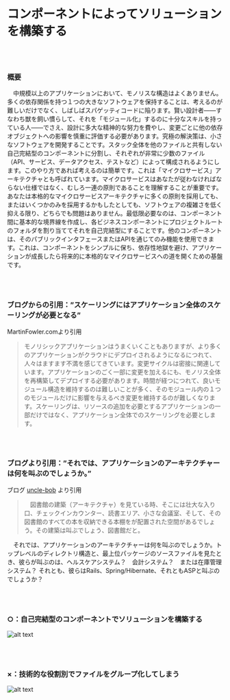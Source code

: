 <!---
# Structure your solution by components
--->

# コンポーネントによってソリューションを構築する

<br/><br/>

<!---
### One Paragraph Explainer
--->

### 概要

<!---
For medium sized apps and above, monoliths are really bad - having one big software with many dependencies is just hard to reason about and often leads to spaghetti code. Even smart architects — those who are skilled enough to tame the beast and 'modularize' it — spend great mental effort on design, and each change requires carefully evaluating the impact on other dependent objects. The ultimate solution is to develop small software: divide the whole stack into self-contained components that don't share files with others, each constitutes very few files (e.g. API, service, data access, test, etc.) so that it's very easy to reason about it. Some may call this 'microservices' architecture — it's important to understand that microservices are not a spec which you must follow, but rather a set of principles. You may adopt many principles into a full-blown microservices architecture or adopt only a few. Both are good as long as you keep the software complexity low. The very least you should do is create basic borders between components, assign a folder in your project root for each business component and make it self-contained - other components are allowed to consume its functionality only through its public interface or API. This is the foundation for keeping your components simple, avoid dependency hell and pave the way to full-blown microservices in the future once your app grows.
--->

　中規模以上のアプリケーションにおいて、モノリスな構造はよくありません。多くの依存関係を持つ１つの大きなソフトウェアを保持することは、考えるのが難しいだけでなく、しばしばスパゲッティコードに陥ります。賢い設計者――すなわち獣を飼い慣らして、それを「モジュール化」するのに十分なスキルを持っている人――でさえ、設計に多大な精神的な努力を費やし、変更ごとに他の依存オブジェクトへの影響を慎重に評価する必要があります。究極の解決策は、小さなソフトウェアを開発することです。スタック全体を他のファイルと共有しない自己完結型のコンポーネントに分割し、それぞれが非常に少数のファイル（API、サービス、データアクセス、テストなど）によって構成されるようにします。このやり方であれば考えるのは簡単です。これは「マイクロサービス」アーキテクチャとも呼ばれています。マイクロサービスはあなたが従わなければならない仕様ではなく、むしろ一連の原則であることを理解することが重要です。あなたは本格的なマイクロサービスアーキテクチャに多くの原則を採用しても、またはいくつかのみを採用するかもしたとしても、ソフトウェアの複雑さを低く抑える限り、どちらでも問題はありません。最低限必要なのは、コンポーネント間に基本的な境界線を作成し、各ビジネスコンポーネントにプロジェクトルートのフォルダを割り当ててそれを自己完結型にすることです。他のコンポーネントは、そのパブリックインタフェースまたはAPIを通じてのみ機能を使用できます。これは、コンポーネントをシンプルに保ち、依存性地獄を避け、アプリケーションが成長したら将来的に本格的なマイクロサービスへの道を開くための基盤です。

<br/><br/>

<!---
### Blog Quote: "Scaling requires scaling of the entire application"
--->

### ブログからの引用：”スケーリングにはアプリケーション全体のスケーリングが必要となる”

<!---
 From the blog MartinFowler.com
--->

 MartinFowler.comより引用

<!---
> Monolithic applications can be successful, but increasingly people are feeling frustrations with them - especially as more applications are being deployed to the cloud. Change cycles are tied together - a change made to a small part of the application requires the entire monolith to be rebuilt and deployed. Over time it's often hard to keep a good modular structure, making it harder to keep changes that ought to only affect one module within that module. Scaling requires scaling of the entire application rather than parts of it that require greater resource.
--->

> モノリシックアプリケーションはうまくいくこともありますが、より多くのアプリケーションがクラウドにデプロイされるようになるにつれて、人々はますます不満を感じてきています。変更サイクルは密接に関連しています。アプリケーションのごく一部に変更を加えるにも、モノリス全体を再構築してデプロイする必要があります。時間が経つにつれて、良いモジュール構造を維持するのは難しいことが多く、そのモジュール内の１つのモジュールだけに影響を与えるべき変更を維持するのが難しくなります。スケーリングは、リソースの追加を必要とするアプリケーションの一部だけではなく、アプリケーション全体でのスケーリングを必要とします。

<br/><br/>

<!---
### Blog Quote: "So what does the architecture of your application scream?"
--->

### ブログより引用：”それでは、アプリケーションのアーキテクチャーは何を叫ぶのでしょうか。”

<!---
 From the blog [uncle-bob](https://8thlight.com/blog/uncle-bob/2011/09/30/Screaming-Architecture.html) 
--->

ブログ [uncle-bob](https://8thlight.com/blog/uncle-bob/2011/09/30/Screaming-Architecture.html) より引用

<!---
> ...if you were looking at the architecture of a library, you’d likely see a grand entrance, an area for check-in-out clerks, reading areas, small conference rooms, and gallery after gallery capable of holding bookshelves for all the books in the library. That architecture would scream: Library.<br/>

So what does the architecture of your application scream? When you look at the top level directory structure, and the source files in the highest level package; do they scream: Health Care System, or Accounting System, or Inventory Management System? Or do they scream: Rails, or Spring/Hibernate, or ASP?.
--->


> 　図書館の建築（アーキテクチャ）を見ている時、そこには壮大な入り口、チェックインカウンター、読書エリア、小さな会議室、そして、その図書館のすべての本を収納できる本棚をが配置された空間があるでしょう。その建築は叫ぶでしょう、図書館だと。<br/>

　それでは、アプリケーションのアーキテクチャーは何を叫ぶのでしょうか。トップレベルのディレクトリ構造と、最上位パッケージのソースファイルを見たとき、彼らが叫ぶのは、ヘルスケアシステム？　会計システム？　または在庫管理システム？ それとも、彼らはRails、Spring/Hibernate、それともASPと叫ぶのでしょうか？

<br/><br/>

<!---
### Good: Structure your solution by self-contained components
--->

### ○：自己完結型のコンポーネントでソリューションを構築する

![alt text](https://github.com/i0natan/nodebestpractices/blob/master/assets/images/structurebycomponents.PNG "Structuring solution by components")

<br/><br/>

<!---
### Bad: Group your files by technical role
--->

### ×：技術的な役割別でファイルをグループ化してしまう

![alt text](https://github.com/i0natan/nodebestpractices/blob/master/assets/images/structurebyroles.PNG "Structuring solution by technical roles")
